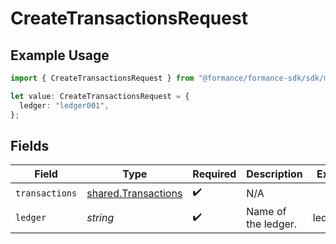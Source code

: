 # CreateTransactionsRequest

## Example Usage

```typescript
import { CreateTransactionsRequest } from "@formance/formance-sdk/sdk/models/operations";

let value: CreateTransactionsRequest = {
  ledger: "ledger001",
};
```

## Fields

| Field                                                             | Type                                                              | Required                                                          | Description                                                       | Example                                                           |
| ----------------------------------------------------------------- | ----------------------------------------------------------------- | ----------------------------------------------------------------- | ----------------------------------------------------------------- | ----------------------------------------------------------------- |
| `transactions`                                                    | [shared.Transactions](../../../sdk/models/shared/transactions.md) | :heavy_check_mark:                                                | N/A                                                               |                                                                   |
| `ledger`                                                          | *string*                                                          | :heavy_check_mark:                                                | Name of the ledger.                                               | ledger001                                                         |